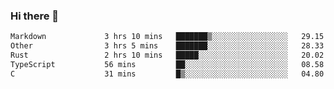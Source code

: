 ### Hi there 👋

<!--
**WShiBin/WShiBin** is a ✨ _special_ ✨ repository because its `README.md` (this file) appears on your GitHub profile.

Here are some ideas to get you started:

- 🔭 I’m currently working on ...
- 🌱 I’m currently learning ...
- 👯 I’m looking to collaborate on ...
- 🤔 I’m looking for help with ...
- 💬 Ask me about ...
- 📫 How to reach me: ...
- 😄 Pronouns: ...
- ⚡ Fun fact: ...
-->

<!--START_SECTION:waka-->

```txt
Markdown             3 hrs 10 mins   ███████▒░░░░░░░░░░░░░░░░░   29.15 %
Other                3 hrs 5 mins    ███████░░░░░░░░░░░░░░░░░░   28.33 %
Rust                 2 hrs 10 mins   █████░░░░░░░░░░░░░░░░░░░░   20.02 %
TypeScript           56 mins         ██░░░░░░░░░░░░░░░░░░░░░░░   08.58 %
C                    31 mins         █▒░░░░░░░░░░░░░░░░░░░░░░░   04.80 %
```

<!--END_SECTION:waka-->

